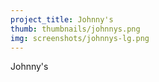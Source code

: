 ```yaml
---
project_title: Johnny's
thumb: thumbnails/johnnys.png
img: screenshots/johnnys-lg.png
---
```


Johnny's